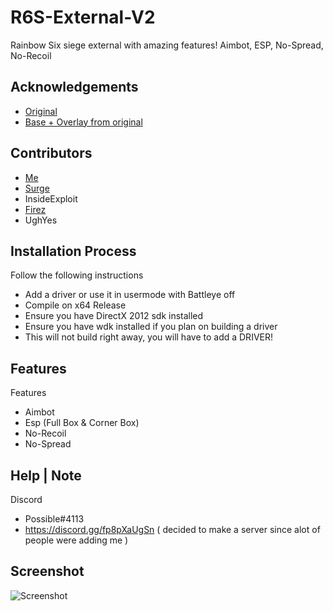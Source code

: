 
# R6S-External-V2

Rainbow Six siege external with amazing features! Aimbot,  ESP, No-Spread, No-Recoil


## Acknowledgements

 - [Original](https://github.com/SurgeGotTappedAgain/External-R6S-Cheat)
 - [Base + Overlay from original](https://github.com/fir3z)


## Contributors

- [Me](https://www.github.com/Possbl)
- [Surge](https://github.com/SurgeGotTappedAgain)
- InsideExploit
- [Firez](https://github.com/fir3z)
- UghYes



## Installation Process

Follow the following instructions

- Add a driver or use it in usermode with Battleye off
- Compile on x64 Release
- Ensure you have DirectX 2012 sdk installed
- Ensure you have wdk installed if you plan on building a driver
- This will not build right away, you will have to add a DRIVER!
    
    
## Features

Features
- Aimbot
- Esp (Full Box & Corner Box)
- No-Recoil
- No-Spread

## Help | Note

Discord
- Possible#4113 
- https://discord.gg/fp8pXaUgSn ( decided to make a server since alot of people were adding me )



## Screenshot

![Screenshot](https://media.discordapp.net/attachments/988982251490533396/1008257422940446820/unknown.png)
